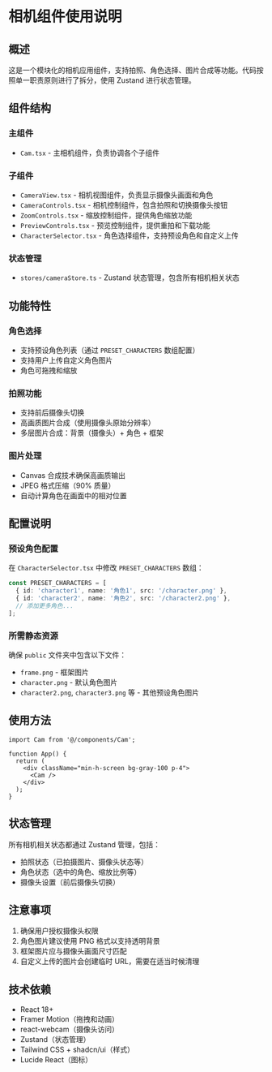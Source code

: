 # 相机组件使用说明

## 概述

这是一个模块化的相机应用组件，支持拍照、角色选择、图片合成等功能。代码按照单一职责原则进行了拆分，使用 Zustand 进行状态管理。

## 组件结构

### 主组件
- `Cam.tsx` - 主相机组件，负责协调各个子组件

### 子组件
- `CameraView.tsx` - 相机视图组件，负责显示摄像头画面和角色
- `CameraControls.tsx` - 相机控制组件，包含拍照和切换摄像头按钮
- `ZoomControls.tsx` - 缩放控制组件，提供角色缩放功能
- `PreviewControls.tsx` - 预览控制组件，提供重拍和下载功能
- `CharacterSelector.tsx` - 角色选择组件，支持预设角色和自定义上传

### 状态管理
- `stores/cameraStore.ts` - Zustand 状态管理，包含所有相机相关状态

## 功能特性

### 角色选择
- 支持预设角色列表（通过 `PRESET_CHARACTERS` 数组配置）
- 支持用户上传自定义角色图片
- 角色可拖拽和缩放

### 拍照功能
- 支持前后摄像头切换
- 高画质图片合成（使用摄像头原始分辨率）
- 多层图片合成：背景（摄像头）+ 角色 + 框架

### 图片处理
- Canvas 合成技术确保高画质输出
- JPEG 格式压缩（90% 质量）
- 自动计算角色在画面中的相对位置

## 配置说明

### 预设角色配置
在 `CharacterSelector.tsx` 中修改 `PRESET_CHARACTERS` 数组：

```typescript
const PRESET_CHARACTERS = [
  { id: 'character1', name: '角色1', src: '/character.png' },
  { id: 'character2', name: '角色2', src: '/character2.png' },
  // 添加更多角色...
];
```

### 所需静态资源
确保 `public` 文件夹中包含以下文件：
- `frame.png` - 框架图片
- `character.png` - 默认角色图片
- `character2.png`, `character3.png` 等 - 其他预设角色图片

## 使用方法

```tsx
import Cam from '@/components/Cam';

function App() {
  return (
    <div className="min-h-screen bg-gray-100 p-4">
      <Cam />
    </div>
  );
}
```

## 状态管理

所有相机相关状态都通过 Zustand 管理，包括：
- 拍照状态（已拍摄图片、摄像头状态等）
- 角色状态（选中的角色、缩放比例等）
- 摄像头设置（前后摄像头切换）

## 注意事项

1. 确保用户授权摄像头权限
2. 角色图片建议使用 PNG 格式以支持透明背景
3. 框架图片应与摄像头画面尺寸匹配
4. 自定义上传的图片会创建临时 URL，需要在适当时候清理

## 技术依赖

- React 18+
- Framer Motion（拖拽和动画）
- react-webcam（摄像头访问）
- Zustand（状态管理）
- Tailwind CSS + shadcn/ui（样式）
- Lucide React（图标）